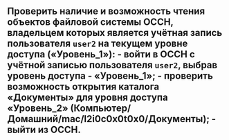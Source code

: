 ## Проверить наличие и возможность чтения объектов файловой системы ОССН, владельцем которых является учётная запись пользователя `user2` на текущем уровне доступа («Уровень_1»): - войти в ОССН с учётной записью пользователя `user2`, выбрав уровень доступа - «Уровень_1»; - проверить возможность открытия каталога «Документы» для уровня доступа «Уровень_2» (Компьютер/Домашний/mac/l2i0c0x0t0x0/Документы); - выйти из ОССН.